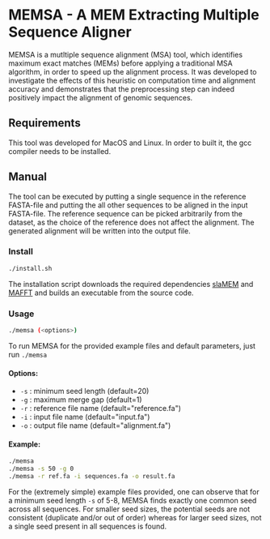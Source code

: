 # MEMSA - A MEM Extracting Multiple Sequence Aligner

MEMSA is a mutltiple sequence alignment (MSA) tool, which identifies maximum exact matches (MEMs) before applying a traditional MSA algorithm, in order to speed up the alignment process. It was developed to investigate the effects of this heuristic on computation time and alignment accuracy and demonstrates that the preprocessing step can indeed positively impact the alignment of genomic sequences.

## Requirements

This tool was developed for MacOS and Linux.
In order to built it, the gcc compiler needs to be installed.

## Manual

The tool can be executed by putting a single sequence in the reference FASTA-file and putting the all other sequences to be aligned in the input FASTA-file. The reference sequence can be picked arbitrarily from the dataset, as the choice of the reference does not affect the alignment. The generated alignment will be written into the output file.

### Install
```bash
./install.sh
```

The installation script downloads the required dependencies [slaMEM](https://github.com/fjdf/slaMEM) and [MAFFT](https://mafft.cbrc.jp/alignment/software/) and builds an executable from the source code.

### Usage
```bash
./memsa (<options>)
```

To run MEMSA for the provided example files and default parameters, just run `./memsa`

#### Options:
- `-s`   : minimum seed length (default=20)
- `-g`   : maximum merge gap (default=1)
- `-r`   : reference file name (default="reference.fa")
- `-i`   : input file name (default="input.fa")
- `-o`   : output file name (default="alignment.fa")

#### Example:
```bash
./memsa
./memsa -s 50 -g 0
./memsa -r ref.fa -i sequences.fa -o result.fa
```

For the (extremely simple) example files provided, one can observe that for a minimum seed length `-s` of 5-8, MEMSA finds exactly one common seed across all sequences. For smaller seed sizes, the potential seeds are not consistent (duplicate and/or out of order) whereas for larger seed sizes, not a single seed present in all sequences is found.
